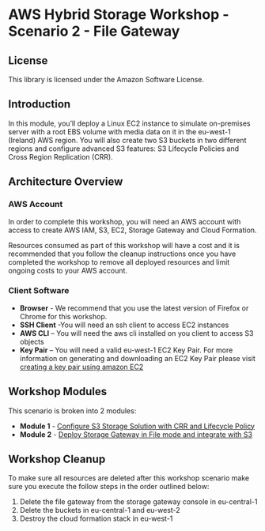 # AWS Hybrid Storage Workshop - Scenario 2 - File Gateway

## License

This library is licensed under the Amazon Software License.

## Introduction

In this module, you’ll deploy a Linux EC2 instance to simulate on-premises server with a root EBS volume with media data on it in the eu-west-1 (Ireland) AWS region. You will also create two S3 buckets in two different regions and configure advanced S3 features: S3 Lifecycle Policies and Cross Region Replication (CRR).

## Architecture Overview



### AWS Account

In order to complete this workshop, you will need an AWS account with access to create AWS IAM, S3, EC2, Storage Gateway and Cloud Formation.

Resources consumed as part of this workshop will have a cost and it is recommended that you follow the cleanup instructions once you have completed the workshop to remove all deployed resources and limit ongoing costs to your AWS account.

### Client Software

* **Browser** - We recommend that you use the latest version of Firefox or Chrome for this workshop.
* **SSH Client** -You will need an ssh client to access EC2 instances
* **AWS CLI** – You will need the aws cli installed on you client to access S3 objects
* **Key Pair** – You will need a valid eu-west-1 EC2 Key Pair. For more information on generating and downloading an EC2 Key Pair please visit [creating a key pair using amazon EC2](http://docs.aws.amazon.com/AWSEC2/latest/UserGuide/ec2-key-pairs.html#having-ec2-create-your-key-pair)

## Workshop Modules ###

This scenario is broken into 2 modules:

* **Module 1** - [Configure S3 Storage Solution with CRR and Lifecycle Policy](module-1/README.md)
* **Module 2** - [Deploy Storage Gateway in File mode and integrate with S3](module-2/README.md)

## Workshop Cleanup ###

To make sure all resources are deleted after this workshop scenario make sure you execute the follow steps in the order outlined below:

1. Delete the file gateway from the storage gateway console in eu-central-1
2. Delete the buckets in eu-central-1 and eu-west-2
3. Destroy the cloud formation stack in eu-west-1
